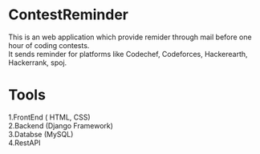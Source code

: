 # ContestReminder
This is an web application which provide remider through mail before one hour of coding contests.</br>
It sends reminder for platforms like Codechef, Codeforces, Hackerearth, Hackerrank, spoj.
# Tools
1.FrontEnd ( HTML, CSS) </br>
2.Backend  (Django Framework) </br>
3.Databse  (MySQL)</br>
4.RestAPI</br>
